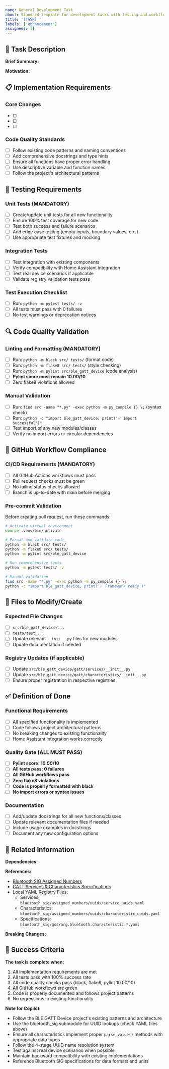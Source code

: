 ```yaml
---
name: General Development Task
about: Standard template for development tasks with testing and workflow requirements
title: '[TASK] '
labels: ['enhancement']
assignees: []
---
```


## 🎯 Task Description

**Brief Summary:**
<!-- Clearly describe what needs to be done -->

**Motivation:**
<!-- Why is this task needed? What problem does it solve? -->

## 📋 Implementation Requirements

### Core Changes

- [ ] <!-- List specific changes needed -->
- [ ] <!-- Be precise about what files/functions to modify -->
- [ ] <!-- Include any new files that need to be created -->

### Code Quality Standards

- [ ] Follow existing code patterns and naming conventions
- [ ] Add comprehensive docstrings and type hints
- [ ] Ensure all functions have proper error handling
- [ ] Use descriptive variable and function names
- [ ] Follow the project's architectural patterns

## 🧪 Testing Requirements

### Unit Tests (MANDATORY)

- [ ] Create/update unit tests for all new functionality
- [ ] Ensure 100% test coverage for new code
- [ ] Test both success and failure scenarios
- [ ] Add edge case testing (empty inputs, boundary values, etc.)
- [ ] Use appropriate test fixtures and mocking

### Integration Tests

- [ ] Test integration with existing components
- [ ] Verify compatibility with Home Assistant integration
- [ ] Test real device scenarios if applicable
- [ ] Validate registry validation tests pass

### Test Execution Checklist

- [ ] Run: `python -m pytest tests/ -v`
- [ ] All tests must pass with 0 failures
- [ ] No test warnings or deprecation notices

## 🔍 Code Quality Validation

### Linting and Formatting (MANDATORY)

- [ ] Run: `python -m black src/ tests/` (format code)
- [ ] Run: `python -m flake8 src/ tests/` (style checking)
- [ ] Run: `python -m pylint src/ble_gatt_device` (code analysis)
- [ ] **Pylint score must remain 10.00/10**
- [ ] Zero flake8 violations allowed

### Manual Validation

- [ ] Run: `find src -name "*.py" -exec python -m py_compile {} \;` (syntax check)
- [ ] Run: `python -c "import ble_gatt_device; print('✅ Import successful')"`
- [ ] Test import of any new modules/classes
- [ ] Verify no import errors or circular dependencies

## 🚀 GitHub Workflow Compliance

### CI/CD Requirements (MANDATORY)

- [ ] All GitHub Actions workflows must pass
- [ ] Pull request checks must be green
- [ ] No failing status checks allowed
- [ ] Branch is up-to-date with main before merging

### Pre-commit Validation

Before creating pull request, run these commands:

```bash
# Activate virtual environment
source .venv/bin/activate

# Format and validate code
python -m black src/ tests/
python -m flake8 src/ tests/
python -m pylint src/ble_gatt_device

# Run comprehensive tests
python -m pytest tests/ -v

# Manual validation
find src -name "*.py" -exec python -m py_compile {} \;
python -c "import ble_gatt_device; print('✅ Framework ready')"
```

## 📁 Files to Modify/Create

### Expected File Changes

- [ ] `src/ble_gatt_device/...` <!-- List specific files -->
- [ ] `tests/test_...` <!-- List test files -->
- [ ] Update relevant `__init__.py` files for new modules
- [ ] Update documentation if needed

### Registry Updates (if applicable)

- [ ] Update `src/ble_gatt_device/gatt/services/__init__.py`
- [ ] Update `src/ble_gatt_device/gatt/characteristics/__init__.py`
- [ ] Ensure proper registration in respective registries

## ✅ Definition of Done

### Functional Requirements

- [ ] All specified functionality is implemented
- [ ] Code follows project architectural patterns
- [ ] No breaking changes to existing functionality
- [ ] Home Assistant integration works correctly

### Quality Gate (ALL MUST PASS)

- [ ] **Pylint score: 10.00/10**
- [ ] **All tests pass: 0 failures**
- [ ] **All GitHub workflows pass**
- [ ] **Zero flake8 violations**
- [ ] **Code is properly formatted with black**
- [ ] **No import errors or syntax issues**

### Documentation

- [ ] Add/update docstrings for all new functions/classes
- [ ] Update relevant documentation files if needed
- [ ] Include usage examples in docstrings
- [ ] Document any new configuration options

## 🔗 Related Information

**Dependencies:**
<!-- List any dependencies on other issues or external factors -->

**References:**

- [Bluetooth SIG Assigned Numbers](https://www.bluetooth.com/specifications/assigned-numbers/)
- [GATT Services & Characteristics Specifications](https://www.bluetooth.com/specifications/specs/)
- Local YAML Registry Files:
  - Services: `bluetooth_sig/assigned_numbers/uuids/service_uuids.yaml`
  - Characteristics: `bluetooth_sig/assigned_numbers/uuids/characteristic_uuids.yaml`
  - Specifications: `bluetooth_sig/gss/org.bluetooth.characteristic.*.yaml`

**Breaking Changes:**
<!-- Note if this introduces any breaking changes -->

## 🎯 Success Criteria

**The task is complete when:**

1. All implementation requirements are met
2. All tests pass with 100% success rate
3. All code quality checks pass (black, flake8, pylint 10.00/10)
4. All GitHub workflows are green
5. Code is properly documented and follows project patterns
6. No regressions in existing functionality

**Note for Copilot:**

- Follow the BLE GATT Device project's existing patterns and architecture
- Use the bluetooth_sig submodule for UUID lookups (check YAML files above)
- Ensure all characteristics implement proper `parse_value()` methods with appropriate data types
- Follow the 4-stage UUID name resolution system
- Test against real device scenarios when possible
- Maintain backward compatibility with existing implementations
- Reference Bluetooth SIG specifications for data formats and units
